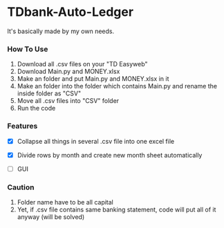 # TDbank-Auto-Ledger



It's basically made by my own needs.



### How To Use

1. Download all .csv files on your "TD Easyweb"
2. Download Main.py and MONEY.xlsx
3. Make an folder and put Main.py and MONEY.xlsx in it
4. Make an folder into the folder which contains Main.py and rename the inside folder as "CSV"
5. Move all .csv files into "CSV" folder
6. Run the code

### Features

- [x] Collapse all things in several .csv file into one excel file
- [x] Divide rows by month and create new month sheet automatically 
- [ ] GUI



### Caution

1. Folder name have to be all capital
2. Yet, if .csv file contains same banking statement, code will put all of it anyway (will be solved)